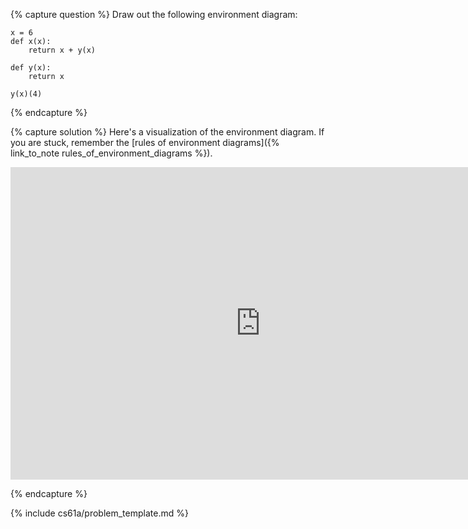 {% capture question %}
Draw out the following environment diagram:

    x = 6
    def x(x):
        return x + y(x)

    def y(x):
        return x

    y(x)(4)
{% endcapture %}

{% capture solution %}
Here's a visualization of the environment diagram. If you are stuck, remember the [rules of environment diagrams]({% link_to_note rules_of_environment_diagrams %}).

<iframe width="800" height="500" frameborder="0" src="http://pythontutor.com/iframe-embed.html#code=x+%3D+6%0Adef+x(x)%3A%0A++++return+x+%2B+y(x)%0A%0Adef+y(x)%3A%0A++++return+x%0A%0Ay(x)(4)&mode=edit&cumulative=true&heapPrimitives=&drawParentPointers=&textReferences=&showOnlyOutputs=&py=3"></iframe>

{% endcapture %}

{% include cs61a/problem_template.md %}
